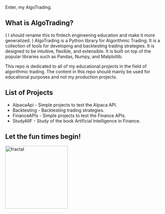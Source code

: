 Enter, my AlgoTrading.

## What is AlgoTrading? 
( I should rename this to fintech engineering education and make it more generalized. )
AlgoTrading is a Python library for Algorithmic Trading. It is a collection of tools for developing and backtesting trading strategies. It is designed to be intuitive, flexible, and extensible. It is built on top of the popular libraries such as Pandas, Numpy, and Matplotlib.

This repo is dedicated to all of my educational projects in the field of algorithmic trading.
The content in this repo should mainly be used for educational purposes and not my production projects.

## List of Projects
- AlpacaApi - Simple projects to test the Alpaca API.
- Backtesting - Backtesting trading strategies.
- FinanceAPIs - Simple projects to test the Finance APIs.
- StudyAIIF - Study of the book Artificial Intelligence in Finance.

## Let the fun times begin!
<img src="https://i0.wp.com/www.highmowingseeds.com/media/catalog/product/cache/6cbdb003cf4aae33b9be8e6a6cf3d7ad/2/3/2319-1_1.jpg" alt="fractal" width="200"/>

